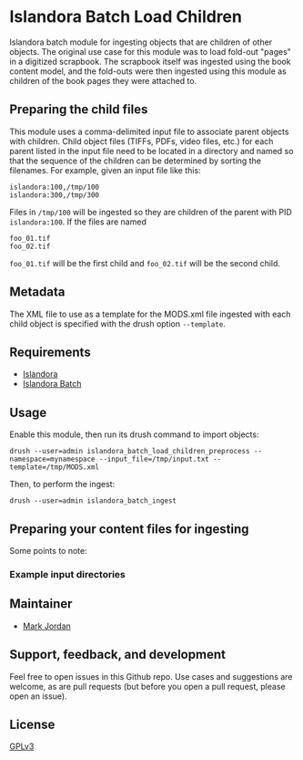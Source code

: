 # Islandora Batch Load Children

Islandora batch module for ingesting objects that are children of other objects. The original use case for this module was to load fold-out "pages" in a digitized scrapbook. The scrapbook itself was ingested using the book content model, and the fold-outs were then ingested using this module as children of the book pages they were attached to.

## Preparing the child files

This module uses a comma-delimited input file to associate parent objects with children. Child object files (TIFFs, PDFs, video files, etc.) for each parent listed in the input file need to be located in a directory and named so that the sequence of the children can be determined by sorting the filenames. For example, given an input file like this:

```
islandora:100,/tmp/100
islandora:300,/tmp/300
```

Files in `/tmp/100` will be ingested so they are children of the parent with PID `islandora:100`. If the files are named

```
foo_01.tif
foo_02.tif
```

`foo_01.tif` will be the first child and `foo_02.tif` will be the second child.

## Metadata

The XML file to use as a template for the MODS.xml file ingested with each child object is specified with the drush option `--template`.


## Requirements

* [Islandora](https://github.com/Islandora/islandora)
* [Islandora Batch](https://github.com/Islandora/islandora_batch)

## Usage

Enable this module, then run its drush command to import objects:

`drush --user=admin islandora_batch_load_children_preprocess --namespace=mynamespace --input_file=/tmp/input.txt --template=/tmp/MODS.xml`

Then, to perform the ingest:

`drush --user=admin islandora_batch_ingest`


## Preparing your content files for ingesting


Some points to note:

### Example input directories

## Maintainer

* [Mark Jordan](https://github.com/mjordan)

## Support, feedback, and development

Feel free to open issues in this Github repo. Use cases and suggestions are welcome, as are pull requests (but before you open a pull request, please open an issue).

## License

 [GPLv3](http://www.gnu.org/licenses/gpl-3.0.txt)
